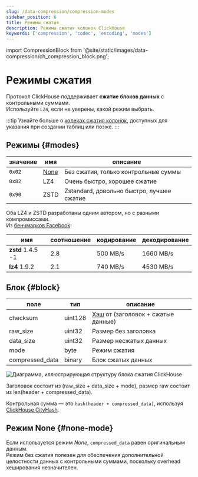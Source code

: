 ```yaml
---
slug: /data-compression/compression-modes
sidebar_position: 6
title: Режимы сжатия
description: Режимы сжатия колонок ClickHouse
keywords: ['compression', 'codec', 'encoding', 'modes']
---
```


import CompressionBlock from '@site/static/images/data-compression/ch_compression_block.png';


# Режимы сжатия

Протокол ClickHouse поддерживает **сжатие блоков данных** с контрольными суммами.  
Используйте `LZ4`, если не уверены, какой режим выбрать.

:::tip
Узнайте больше о [кодеках сжатия колонок](/sql-reference/statements/create/table#column_compression_codec), доступных для указания при создании таблиц или позже.
:::

## Режимы {#modes}

| значение | имя                  | описание                                 |
|----------|---------------------|------------------------------------------|
| `0x02`   | [None](#none-mode)  | Без сжатия, только контрольные суммы     |
| `0x82`   | LZ4                 | Очень быстро, хорошее сжатие            |
| `0x90`   | ZSTD                | Zstandard, довольно быстро, лучшее сжатие |

Оба LZ4 и ZSTD разработаны одним автором, но с разными компромиссами.  
Из [бенчмарков Facebook](https://facebook.github.io/zstd/#benchmarks):

| имя               | соотношение | кодирование | декодирование |
|-------------------|-------------|-------------|----------------|
| **zstd** 1.4.5 -1 | 2.8         | 500 MB/s    | 1660 MB/s      |
| **lz4** 1.9.2     | 2.1         | 740 MB/s    | 4530 MB/s      |

## Блок {#block}

| поле            | тип     | описание                                               |
|-----------------|---------|-------------------------------------------------------|
| checksum        | uint128 | [Хэш](../native-protocol/hash.md) от (заголовок + сжатые данные) |
| raw_size        | uint32  | Размер без заголовка                                   |
| data_size       | uint32  | Размер несжатых данных                                 |
| mode            | byte    | Режим сжатия                                         |
| compressed_data | binary  | Блок сжатых данных                                    |

<img src={CompressionBlock} alt="Диаграмма, иллюстрирующая структуру блока сжатия ClickHouse" />

Заголовок состоит из (raw_size + data_size + mode), размер raw состоит из len(header + compressed_data).

Контрольная сумма — это `hash(header + compressed_data)`, используя [ClickHouse CityHash](../native-protocol/hash.md).

## Режим None {#none-mode}

Если используется режим *None*, `compressed_data` равен оригинальным данным.  
Режим без сжатия полезен для обеспечения дополнительной целостности данных с контрольными суммами, поскольку overhead хеширования незначителен.

